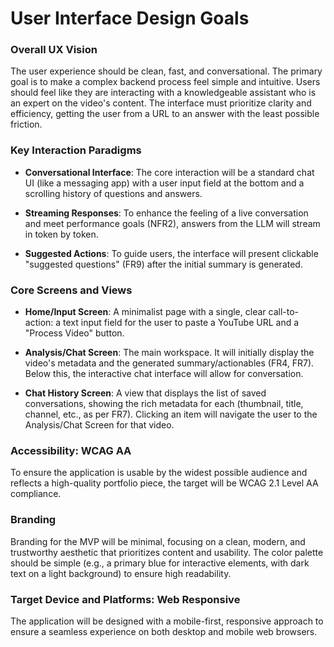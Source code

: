 # User Interface Design Goals
### Overall UX Vision
The user experience should be clean, fast, and conversational. The primary goal is to make a complex backend process feel simple and intuitive. Users should feel like they are interacting with a knowledgeable assistant who is an expert on the video's content. The interface must prioritize clarity and efficiency, getting the user from a URL to an answer with the least possible friction.

### Key Interaction Paradigms
- **Conversational Interface**: The core interaction will be a standard chat UI (like a messaging app) with a user input field at the bottom and a scrolling history of questions and answers.

- **Streaming Responses**: To enhance the feeling of a live conversation and meet performance goals (NFR2), answers from the LLM will stream in token by token.

- **Suggested Actions**: To guide users, the interface will present clickable "suggested questions" (FR9) after the initial summary is generated.

### Core Screens and Views
- **Home/Input Screen**: A minimalist page with a single, clear call-to-action: a text input field for the user to paste a YouTube URL and a "Process Video" button.

- **Analysis/Chat Screen**: The main workspace. It will initially display the video's metadata and the generated summary/actionables (FR4, FR7). Below this, the interactive chat interface will allow for conversation.

- **Chat History Screen**: A view that displays the list of saved conversations, showing the rich metadata for each (thumbnail, title, channel, etc., as per FR7). Clicking an item will navigate the user to the Analysis/Chat Screen for that video.

### Accessibility: WCAG AA
To ensure the application is usable by the widest possible audience and reflects a high-quality portfolio piece, the target will be WCAG 2.1 Level AA compliance.

### Branding
Branding for the MVP will be minimal, focusing on a clean, modern, and trustworthy aesthetic that prioritizes content and usability. The color palette should be simple (e.g., a primary blue for interactive elements, with dark text on a light background) to ensure high readability.

### Target Device and Platforms: Web Responsive
The application will be designed with a mobile-first, responsive approach to ensure a seamless experience on both desktop and mobile web browsers.

